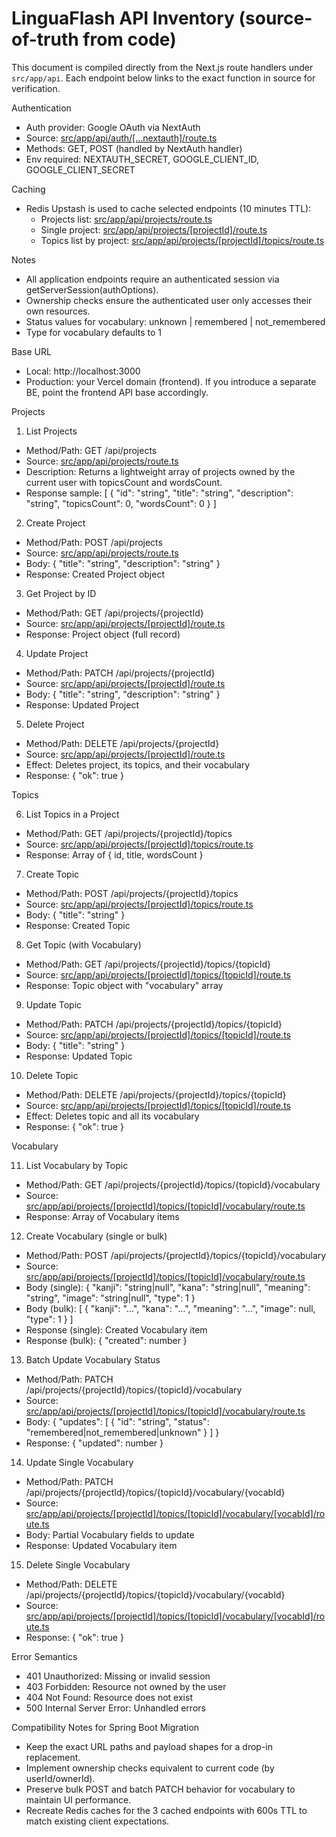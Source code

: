 # LinguaFlash API Inventory (source-of-truth from code)

This document is compiled directly from the Next.js route handlers under `src/app/api`. Each endpoint below links to the exact function in source for verification.

Authentication
- Auth provider: Google OAuth via NextAuth
- Source: [src/app/api/auth/[...nextauth]/route.ts](src/app/api/auth/[...nextauth]/route.ts:1)
- Methods: GET, POST (handled by NextAuth handler)
- Env required: NEXTAUTH_SECRET, GOOGLE_CLIENT_ID, GOOGLE_CLIENT_SECRET

Caching
- Redis Upstash is used to cache selected endpoints (10 minutes TTL):
  - Projects list: [src/app/api/projects/route.ts](src/app/api/projects/route.ts:14)
  - Single project: [src/app/api/projects/[projectId]/route.ts](src/app/api/projects/[projectId]/route.ts:14)
  - Topics list by project: [src/app/api/projects/[projectId]/topics/route.ts](src/app/api/projects/[projectId]/topics/route.ts:14)

Notes
- All application endpoints require an authenticated session via getServerSession(authOptions).
- Ownership checks ensure the authenticated user only accesses their own resources.
- Status values for vocabulary: unknown | remembered | not_remembered
- Type for vocabulary defaults to 1

Base URL
- Local: http://localhost:3000
- Production: your Vercel domain (frontend). If you introduce a separate BE, point the frontend API base accordingly.

Projects

1) List Projects
- Method/Path: GET /api/projects
- Source: [src/app/api/projects/route.ts](src/app/api/projects/route.ts:14)
- Description: Returns a lightweight array of projects owned by the current user with topicsCount and wordsCount.
- Response sample:
  [
    { "id": "string", "title": "string", "description": "string", "topicsCount": 0, "wordsCount": 0 }
  ]

2) Create Project
- Method/Path: POST /api/projects
- Source: [src/app/api/projects/route.ts](src/app/api/projects/route.ts:81)
- Body:
  { "title": "string", "description": "string" }
- Response: Created Project object

3) Get Project by ID
- Method/Path: GET /api/projects/{projectId}
- Source: [src/app/api/projects/[projectId]/route.ts](src/app/api/projects/[projectId]/route.ts:14)
- Response: Project object (full record)

4) Update Project
- Method/Path: PATCH /api/projects/{projectId}
- Source: [src/app/api/projects/[projectId]/route.ts](src/app/api/projects/[projectId]/route.ts:79)
- Body:
  { "title": "string", "description": "string" }
- Response: Updated Project

5) Delete Project
- Method/Path: DELETE /api/projects/{projectId}
- Source: [src/app/api/projects/[projectId]/route.ts](src/app/api/projects/[projectId]/route.ts:132)
- Effect: Deletes project, its topics, and their vocabulary
- Response: { "ok": true }

Topics

6) List Topics in a Project
- Method/Path: GET /api/projects/{projectId}/topics
- Source: [src/app/api/projects/[projectId]/topics/route.ts](src/app/api/projects/[projectId]/topics/route.ts:14)
- Response: Array of { id, title, wordsCount }

7) Create Topic
- Method/Path: POST /api/projects/{projectId}/topics
- Source: [src/app/api/projects/[projectId]/topics/route.ts](src/app/api/projects/[projectId]/topics/route.ts:88)
- Body:
  { "title": "string" }
- Response: Created Topic

8) Get Topic (with Vocabulary)
- Method/Path: GET /api/projects/{projectId}/topics/{topicId}
- Source: [src/app/api/projects/[projectId]/topics/[topicId]/route.ts](src/app/api/projects/[projectId]/topics/[topicId]/route.ts:6)
- Response: Topic object with "vocabulary" array

9) Update Topic
- Method/Path: PATCH /api/projects/{projectId}/topics/{topicId}
- Source: [src/app/api/projects/[projectId]/topics/[topicId]/route.ts](src/app/api/projects/[projectId]/topics/[topicId]/route.ts:49)
- Body:
  { "title": "string" }
- Response: Updated Topic

10) Delete Topic
- Method/Path: DELETE /api/projects/{projectId}/topics/{topicId}
- Source: [src/app/api/projects/[projectId]/topics/[topicId]/route.ts](src/app/api/projects/[projectId]/topics/[topicId]/route.ts:89)
- Effect: Deletes topic and all its vocabulary
- Response: { "ok": true }

Vocabulary

11) List Vocabulary by Topic
- Method/Path: GET /api/projects/{projectId}/topics/{topicId}/vocabulary
- Source: [src/app/api/projects/[projectId]/topics/[topicId]/vocabulary/route.ts](src/app/api/projects/[projectId]/topics/[topicId]/vocabulary/route.ts:6)
- Response: Array of Vocabulary items

12) Create Vocabulary (single or bulk)
- Method/Path: POST /api/projects/{projectId}/topics/{topicId}/vocabulary
- Source: [src/app/api/projects/[projectId]/topics/[topicId]/vocabulary/route.ts](src/app/api/projects/[projectId]/topics/[topicId]/vocabulary/route.ts:41)
- Body (single):
  { "kanji": "string|null", "kana": "string|null", "meaning": "string", "image": "string|null", "type": 1 }
- Body (bulk):
  [
    { "kanji": "...", "kana": "...", "meaning": "...", "image": null, "type": 1 }
  ]
- Response (single): Created Vocabulary item
- Response (bulk): { "created": number }

13) Batch Update Vocabulary Status
- Method/Path: PATCH /api/projects/{projectId}/topics/{topicId}/vocabulary
- Source: [src/app/api/projects/[projectId]/topics/[topicId]/vocabulary/route.ts](src/app/api/projects/[projectId]/topics/[topicId]/vocabulary/route.ts:114)
- Body:
  { "updates": [ { "id": "string", "status": "remembered|not_remembered|unknown" } ] }
- Response:
  { "updated": number }

14) Update Single Vocabulary
- Method/Path: PATCH /api/projects/{projectId}/topics/{topicId}/vocabulary/{vocabId}
- Source: [src/app/api/projects/[projectId]/topics/[topicId]/vocabulary/[vocabId]/route.ts](src/app/api/projects/[projectId]/topics/[topicId]/vocabulary/[vocabId]/route.ts:6)
- Body: Partial Vocabulary fields to update
- Response: Updated Vocabulary item

15) Delete Single Vocabulary
- Method/Path: DELETE /api/projects/{projectId}/topics/{topicId}/vocabulary/{vocabId}
- Source: [src/app/api/projects/[projectId]/topics/[topicId]/vocabulary/[vocabId]/route.ts](src/app/api/projects/[projectId]/topics/[topicId]/vocabulary/[vocabId]/route.ts:42)
- Response: { "ok": true }

Error Semantics
- 401 Unauthorized: Missing or invalid session
- 403 Forbidden: Resource not owned by the user
- 404 Not Found: Resource does not exist
- 500 Internal Server Error: Unhandled errors

Compatibility Notes for Spring Boot Migration
- Keep the exact URL paths and payload shapes for a drop-in replacement.
- Implement ownership checks equivalent to current code (by userId/ownerId).
- Preserve bulk POST and batch PATCH behavior for vocabulary to maintain UI performance.
- Recreate Redis caches for the 3 cached endpoints with 600s TTL to match existing client expectations.